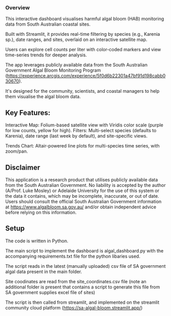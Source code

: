 ### Overview
This interactive dashboard visualises harmful algal bloom (HAB) monitoring data from South Australian coastal sites. 

Built with Streamlit, it provides real-time filtering by species (e.g., Karenia sp.), date ranges, and sites, overlaid on an interactive satellite map. 

Users can explore cell counts per liter with color-coded markers and view time-series trends for deeper analysis.

The app leverages publicly available data from the South Australian Government Algal Bloom Monitoring Program (https://experience.arcgis.com/experience/5f0d6b22301a47bf91d198cabb030670).

It's designed for the community, scientists, and coastal managers to help them visualise the algal bloom data.

## Key Features:

Interactive Map: Folium-based satellite view with Viridis color scale (purple for low counts, yellow for high).
Filters: Multi-select species (defaults to Karenia), date range (last week by default), and site-specific views.

Trends Chart: Altair-powered line plots for multi-species time series, with zoom/pan.

## Disclaimer
This application is a research product that utilises publicly available data from the South Australian Government. No liability is accepted by the author (A/Prof. Luke Mosley) or Adelaide University for the use of this system or the data it contains, which may be incomplete, inaccurate, or out of date. 
Users should consult the official South Australian Government information at https://www.algalbloom.sa.gov.au/ and/or obtain independent advice before relying on this information.

## Setup
The code is written in Python.

The main script to implement the dashboard is algal_dashboard.py with the accompanying requirements.txt file for the python libaries used.

The script reads in the latest (manually uploaded) csv file of SA government algal data present in the main folder. 

Site coodinates are read from the site_coordinates.csv file (note an additional folder is present that contains a script to generate this file from SA government supplies excel file of sites)

The script is then called from streamlit, and implemented on the streamlit community cloud platform (https://sa-algal-bloom.streamlit.app/)
